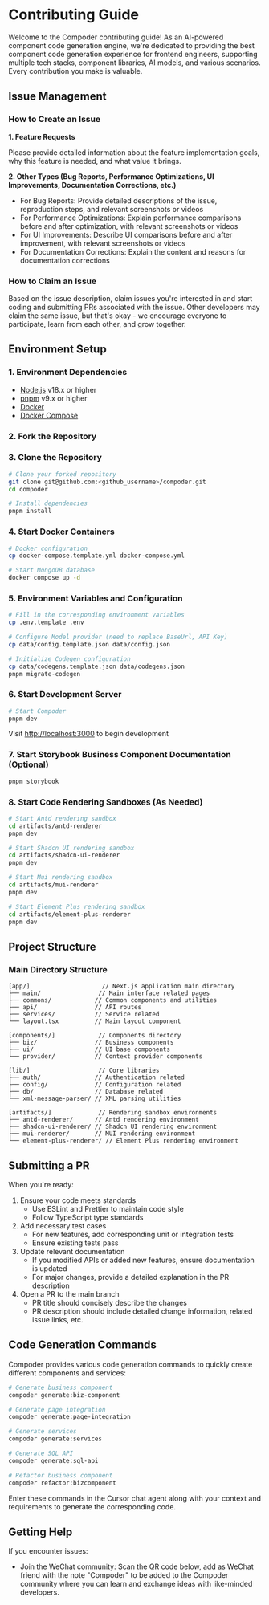 # Contributing Guide

Welcome to the Compoder contributing guide! As an AI-powered component code generation engine, we're dedicated to providing the best component code generation experience for frontend engineers, supporting multiple tech stacks, component libraries, AI models, and various scenarios. Every contribution you make is valuable.

## Issue Management

### How to Create an Issue

**1. Feature Requests**

Please provide detailed information about the feature implementation goals, why this feature is needed, and what value it brings.

**2. Other Types (Bug Reports, Performance Optimizations, UI Improvements, Documentation Corrections, etc.)**

- For Bug Reports: Provide detailed descriptions of the issue, reproduction steps, and relevant screenshots or videos
- For Performance Optimizations: Explain performance comparisons before and after optimization, with relevant screenshots or videos
- For UI Improvements: Describe UI comparisons before and after improvement, with relevant screenshots or videos
- For Documentation Corrections: Explain the content and reasons for documentation corrections

### How to Claim an Issue

Based on the issue description, claim issues you're interested in and start coding and submitting PRs associated with the issue. Other developers may claim the same issue, but that's okay - we encourage everyone to participate, learn from each other, and grow together.

## Environment Setup

### 1. Environment Dependencies

- [Node.js](https://nodejs.org/) v18.x or higher
- [pnpm](https://pnpm.io/) v9.x or higher
- [Docker](https://www.docker.com/products/docker-desktop/)
- [Docker Compose](https://docs.docker.com/compose/install/)

### 2. Fork the Repository

### 3. Clone the Repository

```bash
# Clone your forked repository
git clone git@github.com:<github_username>/compoder.git
cd compoder

# Install dependencies
pnpm install
```

### 4. Start Docker Containers

```bash
# Docker configuration
cp docker-compose.template.yml docker-compose.yml

# Start MongoDB database
docker compose up -d
```

### 5. Environment Variables and Configuration

```bash
# Fill in the corresponding environment variables
cp .env.template .env

# Configure Model provider (need to replace BaseUrl, API Key)
cp data/config.template.json data/config.json

# Initialize Codegen configuration
cp data/codegens.template.json data/codegens.json
pnpm migrate-codegen
```

### 6. Start Development Server

```bash
# Start Compoder
pnpm dev
```

Visit [http://localhost:3000](http://localhost:3000/) to begin development

### 7. Start Storybook Business Component Documentation (Optional)

```bash
pnpm storybook
```

### 8. Start Code Rendering Sandboxes (As Needed)

```bash
# Start Antd rendering sandbox
cd artifacts/antd-renderer
pnpm dev

# Start Shadcn UI rendering sandbox
cd artifacts/shadcn-ui-renderer
pnpm dev

# Start Mui rendering sandbox
cd artifacts/mui-renderer
pnpm dev

# Start Element Plus rendering sandbox
cd artifacts/element-plus-renderer
pnpm dev
```

## Project Structure

### Main Directory Structure

```text
[app/]                    // Next.js application main directory
├── main/                // Main interface related pages
├── commons/            // Common components and utilities
├── api/                // API routes
├── services/           // Service related
└── layout.tsx          // Main layout component

[components/]            // Components directory
├── biz/                // Business components
├── ui/                 // UI base components
└── provider/           // Context provider components

[lib/]                   // Core libraries
├── auth/               // Authentication related
├── config/             // Configuration related
├── db/                 // Database related
└── xml-message-parser/ // XML parsing utilities

[artifacts/]             // Rendering sandbox environments
├── antd-renderer/      // Antd rendering environment
├── shadcn-ui-renderer/ // Shadcn UI rendering environment
├── mui-renderer/       // MUI rendering environment
└── element-plus-renderer/ // Element Plus rendering environment
```

## Submitting a PR

When you're ready:

1. Ensure your code meets standards
   - Use ESLint and Prettier to maintain code style
   - Follow TypeScript type standards
2. Add necessary test cases
   - For new features, add corresponding unit or integration tests
   - Ensure existing tests pass
3. Update relevant documentation
   - If you modified APIs or added new features, ensure documentation is updated
   - For major changes, provide a detailed explanation in the PR description
4. Open a PR to the main branch
   - PR title should concisely describe the changes
   - PR description should include detailed change information, related issue links, etc.

## Code Generation Commands

Compoder provides various code generation commands to quickly create different components and services:

```bash
# Generate business component
compoder generate:biz-component

# Generate page integration
compoder generate:page-integration

# Generate services
compoder generate:services

# Generate SQL API
compoder generate:sql-api

# Refactor business component
compoder refactor:bizcomponent
```

Enter these commands in the Cursor chat agent along with your context and requirements to generate the corresponding code.

## Getting Help

If you encounter issues:

- Join the WeChat community: Scan the QR code below, add as WeChat friend with the note "Compoder" to be added to the Compoder community where you can learn and exchange ideas with like-minded developers.
